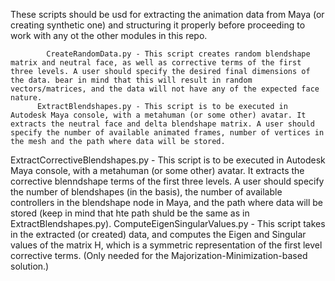 These scripts should be usd for extracting the animation data from Maya (or creating synthetic one) and structuring it properly before proceeding to work with any ot the other modules in this repo.

            CreateRandomData.py - This script creates random blendshape matrix and neutral face, as well as corrective terms of the first three levels. A user should specify the desired final dimensions of the data. bear in mind that this will result in random vectors/matrices, and the data will not have any of the expected face nature.
          ExtractBlendshapes.py - This script is to be executed in Autodesk Maya console, with a metahuman (or some other) avatar. It extracts the neutral face and delta blendshape matrix. A user should specify the number of available animated frames, number of vertices in the mesh and the path where data will be stored.
ExtractCorrectiveBlendshapes.py - This script is to be executed in Autodesk Maya console, with a metahuman (or some other) avatar. It extracts the corrective blenndshape terms of the first three levels. A user should specify the number of blendshapes (in the basis), the number of available controllers in the blendshape node in Maya, and the path where data will be stored (keep in mind that hte path shuld be the same as in ExtractBlendshapes.py).
  ComputeEigenSingularValues.py - This script takes in the extracted (or created) data, and computes the Eigen and Singular values of the matrix H, which is a symmetric representation of the first level corrective terms. (Only needed for the Majorization-Minimization-based solution.)


